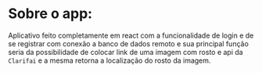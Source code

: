 # Sobre o app:

Aplicativo feito completamente em react com a funcionalidade de login e de se registrar com conexão a banco de dados remoto e sua principal função seria da possibilidade de colocar link de uma imagem com rosto e api da `Clarifai` e a mesma retorna a localização do rosto da imagem.
